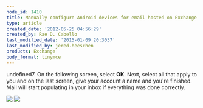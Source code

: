 ```yaml
---
node_id: 1410
title: Manually configure Android devices for email hosted on Exchange 2007
type: article
created_date: '2012-05-25 04:56:29'
created_by: Rae D. Cabello
last_modified_date: '2015-01-09 20:3037'
last_modified_by: jered.heeschen
products: Exchange
body_format: tinymce
---
```


undefined7. On the following screen, select **OK**. Next, select all that apply
to you and on the last screen, give your account a name and you're
finished. Mail will start populating in your inbox if everything was
done correctly.

![](http://www.rackspace.com/knowledge_center/sites/default/files/field/image/6_4.png) 
 ![](http://www.rackspace.com/knowledge_center/sites/default/files/field/image/7_1.png)

